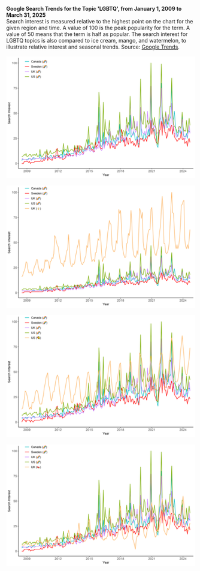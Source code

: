**Google Search Trends for the Topic 'LGBTQ', from January 1, 2009 to March 31, 2025**<br>
Search interest is measured relative to the highest point on the chart for the given region and time. A value of 100 is the peak popularity for the term. A value of 50 means that the term is half as popular. The search interest for LGBTQ topics is also compared to ice cream, mango, and watermelon, to illustrate relative interest and seasonal trends. Source: [Google Trends](https://trends.google.com/trends/explore?date=2009-01-01%202025-03-31,2009-01-01%202025-03-31,2009-01-01%202025-03-31,2009-01-01%202025-03-31,2009-01-01%202025-03-31&geo=GB,SE,US,GB,CA&q=%2Fm%2F0hn10,%2Fm%2F0hn10,%2Fm%2F0hn10,%2Fm%2F0kpqd,%2Fm%2F0hn10&hl=en-GB).
<br><br>
![](p_lgbtq.png)
<br><br>
![](p_ice_cream.png)
<br><br>
![](p_mango.png)
<br><br>
![](p_watermelon.png)